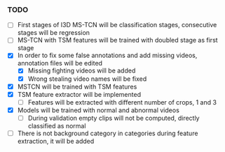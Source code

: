 ### TODO
* [ ] First stages of I3D MS-TCN will be classification stages, consecutive stages will be regression  
* [ ] MS-TCN with TSM features will be trained with doubled stage as first stage
* [x] In order to fix some false annotations and add missing videos,
 annotation files will be edited 
    * [x] Missing fighting videos will be added
    * [x] Wrong stealing video names will be fixed  
* [x] MSTCN will be trained with TSM features
* [x] TSM feature extractor will be implemented
    * [ ] Features will be extracted with different number of crops, 1 and 3 
* [x] Models will be trained with normal and abnormal videos
    * [ ] During validation empty clips will not be computed, directly classified as normal
* [ ] There is not background category in categories during feature extraction, it will be added
